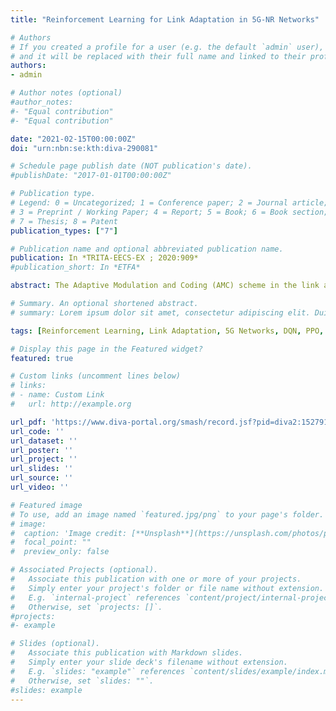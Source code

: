 ```yaml
---
title: "Reinforcement Learning for Link Adaptation in 5G-NR Networks"

# Authors
# If you created a profile for a user (e.g. the default `admin` user), write the username (folder name) here 
# and it will be replaced with their full name and linked to their profile.
authors:
- admin

# Author notes (optional)
#author_notes:
#- "Equal contribution"
#- "Equal contribution"

date: "2021-02-15T00:00:00Z"
doi: "urn:nbn:se:kth:diva-290081"

# Schedule page publish date (NOT publication's date).
#publishDate: "2017-01-01T00:00:00Z"

# Publication type.
# Legend: 0 = Uncategorized; 1 = Conference paper; 2 = Journal article;
# 3 = Preprint / Working Paper; 4 = Report; 5 = Book; 6 = Book section;
# 7 = Thesis; 8 = Patent
publication_types: ["7"]

# Publication name and optional abbreviated publication name.
publication: In *TRITA-EECS-EX ; 2020:909*
#publication_short: In *ETFA*

abstract: The Adaptive Modulation and Coding (AMC) scheme in the link adaptation is a core feature in the current cellular networks. In particular, based on Channel Quality Indicator (CQI) measurements that are computed from the Signal-to-Interference-plus-Noise Ratio (SINR) level of User Equipment (UE), the base station (e.g., Next Generation NodeB (gNB)) selects a Modulation and Coding Scheme (MCS) to be used for the next downlink transmission. However, communication channels are inherently variant due to changes in traffic load, user mobility, and transmission delays and thus the estimation of the SINR levels at the transmitter side usually deviates from the actual value. The Outer-Loop Link Adaptation (OLLA) technique was proposed to improve the channel quality estimation by adjusting the value of SINR by an offset dependent on whether previous transmissions were decoded successfully or not captured by Hybrid Automatic Repeat Request (HARQ) feedback. Although this technique indeed improves the user throughput, it typically takes several Transmission Time Intervals (TTIs) to converge to a certain SINR value that fulfills a predefined target Block Error Rate (BLER). As a result, the slow convergence speed of the OLLA mechanism causes inaccurate MCS selection specially for users with bursty traffic, while it needs to be a priori tuned with a fixed BLER target. These factors lead to degraded network performance, in terms of throughput and spectral efficiency. To cope with these challenges, in this project we propose a reinforcement learning (RL) framework where an agent takes observations from the environment (e.g., from UEs and the network) and learns proper policies that adjust the estimated SINR, such that a reward function (i.e., the UE normalized throughput) is maximized. This framework was designed and developed in a radio network system-level simulator, while for the agents using RL (hereafter called RL agents), Deep Q-Network (DQN) and Proximal Policy Optimization (PPO) models were trained accordingly. Both models showed significant increment of about 1.6% - 2.5% and 10% - 17% on the average throughput for mid-cell and cell-edge users respectively, over the current state-of-the-art OLLA mechanism. Finally, setting a priori a fixed BLER target is not needed, and hence the RL-based link adaptation performs well in diverse radio conditions. 

# Summary. An optional shortened abstract.
# summary: Lorem ipsum dolor sit amet, consectetur adipiscing elit. Duis posuere tellus ac convallis placerat. Proin tincidunt magna sed ex sollicitudincondimentum.

tags: [Reinforcement Learning, Link Adaptation, 5G Networks, DQN, PPO, Optimization]

# Display this page in the Featured widget?
featured: true

# Custom links (uncomment lines below)
# links:
# - name: Custom Link
#   url: http://example.org

url_pdf: 'https://www.diva-portal.org/smash/record.jsf?pid=diva2:1527910'
url_code: ''
url_dataset: ''
url_poster: ''
url_project: ''
url_slides: ''
url_source: ''
url_video: ''

# Featured image
# To use, add an image named `featured.jpg/png` to your page's folder. 
# image:
#  caption: 'Image credit: [**Unsplash**](https://unsplash.com/photos/pLCdAaMFLTE)'
#  focal_point: ""
#  preview_only: false

# Associated Projects (optional).
#   Associate this publication with one or more of your projects.
#   Simply enter your project's folder or file name without extension.
#   E.g. `internal-project` references `content/project/internal-project/index.md`.
#   Otherwise, set `projects: []`.
#projects:
#- example

# Slides (optional).
#   Associate this publication with Markdown slides.
#   Simply enter your slide deck's filename without extension.
#   E.g. `slides: "example"` references `content/slides/example/index.md`.
#   Otherwise, set `slides: ""`.
#slides: example
---
```


